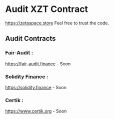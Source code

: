 # Audit XZT Contract

https://zetaspace.store Feel free to trust the code.

## Audit Contracts 
### Fair-Audit : 
https://fair-audit.finance  -  Soon

### Solidity Finance : 
https://solidity.finance  -  Soon

### Certik : 
https://www.certik.org  -  Soon
